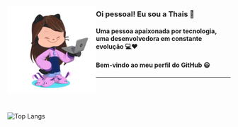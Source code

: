 <p>
  <img src="https://github.com/ThaisMMT/ThaisMMT/blob/main/octocat_thais.png" width="200" align="left" alt="Minha Imagem">
</p>

### Oi pessoal! Eu sou a Thais 👋 
#### Uma pessoa apaixonada por tecnologia, uma desenvolvedora em constante evolução 💻❤️
#### Bem-vindo ao meu perfil do GitHub 😃
-----



<br>
<br>
<br>

![Top Langs](https://github-readme-stats-git-masterrstaa-rickstaa.vercel.app/api/top-langs/?username=ThaisMMT&bg_color=000&border_color=30A3DC&title_color=E94D5F&text_color=FFF)
